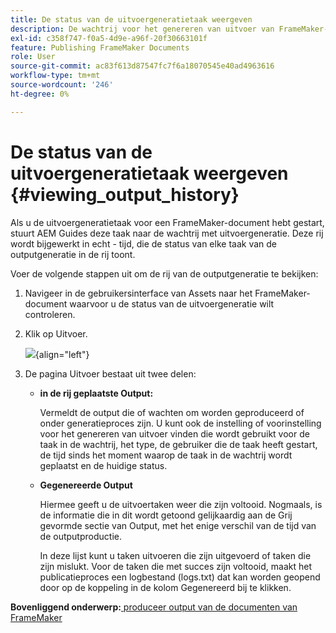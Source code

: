```yaml
---
title: De status van de uitvoergeneratietaak weergeven
description: De wachtrij voor het genereren van uitvoer van FrameMaker-documenten weergeven. Leer hoe u de status van een uitvoergeneratietaak kunt weergeven.
exl-id: c358f747-f0a5-4d9e-a96f-20f30663101f
feature: Publishing FrameMaker Documents
role: User
source-git-commit: ac83f613d87547fc7f6a18070545e40ad4963616
workflow-type: tm+mt
source-wordcount: '246'
ht-degree: 0%

---
```


# De status van de uitvoergeneratietaak weergeven {#viewing_output_history}

Als u de uitvoergeneratietaak voor een FrameMaker-document hebt gestart, stuurt AEM Guides deze taak naar de wachtrij met uitvoergeneratie. Deze rij wordt bijgewerkt in echt - tijd, die de status van elke taak van de outputgeneratie in de rij toont.

Voer de volgende stappen uit om de rij van de outputgeneratie te bekijken:

1. Navigeer in de gebruikersinterface van Assets naar het FrameMaker-document waarvoor u de status van de uitvoergeneratie wilt controleren.

1. Klik op Uitvoer.

   ![](images/output-queued-fm.png){align="left"}

1. De pagina Uitvoer bestaat uit twee delen:

   - **in de rij geplaatste Output:**

     Vermeldt de output die of wachten om worden geproduceerd of onder generatieproces zijn. U kunt ook de instelling of voorinstelling voor het genereren van uitvoer vinden die wordt gebruikt voor de taak in de wachtrij, het type, de gebruiker die de taak heeft gestart, de tijd sinds het moment waarop de taak in de wachtrij wordt geplaatst en de huidige status.

   - **Gegenereerde Output**

     Hiermee geeft u de uitvoertaken weer die zijn voltooid. Nogmaals, is de informatie die in dit wordt getoond gelijkaardig aan de Grij gevormde sectie van Output, met het enige verschil van de tijd van de outputproductie.

     In deze lijst kunt u taken uitvoeren die zijn uitgevoerd of taken die zijn mislukt. Voor de taken die met succes zijn voltooid, maakt het publicatieproces een logbestand \(logs.txt\) dat kan worden geopend door op de koppeling in de kolom Gegenereerd bij te klikken.


**Bovenliggend onderwerp:**[ produceer output van de documenten van FrameMaker ](fm-output-generatation.md)
